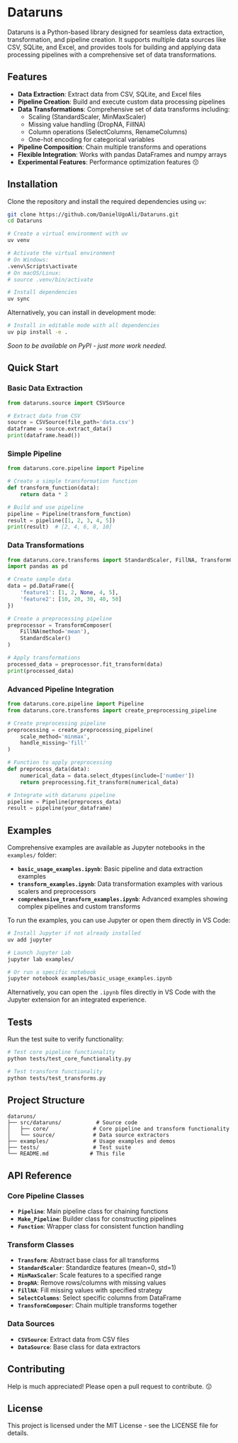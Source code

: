 # Dataruns

Dataruns is a Python-based library designed for seamless data extraction, transformation, and pipeline creation. It supports multiple data sources like CSV, SQLite, and Excel, and provides tools for building and applying data processing pipelines with a comprehensive set of data transformations.

## Features

- **Data Extraction**: Extract data from CSV, SQLite, and Excel files
- **Pipeline Creation**: Build and execute custom data processing pipelines
- **Data Transformations**: Comprehensive set of data transforms including:
  - Scaling (StandardScaler, MinMaxScaler)
  - Missing value handling (DropNA, FillNA)  
  - Column operations (SelectColumns, RenameColumns)
  - One-hot encoding for categorical variables
- **Pipeline Composition**: Chain multiple transforms and operations
- **Flexible Integration**: Works with pandas DataFrames and numpy arrays
- **Experimental Features**: Performance optimization features 😗

## Installation

Clone the repository and install the required dependencies using `uv`:

```bash
git clone https://github.com/DanielUgoAli/Dataruns.git
cd Dataruns

# Create a virtual environment with uv
uv venv

# Activate the virtual environment
# On Windows:
.venv\Scripts\activate
# On macOS/Linux:
# source .venv/bin/activate

# Install dependencies
uv sync
```

Alternatively, you can install in development mode:

```bash
# Install in editable mode with all dependencies
uv pip install -e .
```

*Soon to be available on PyPI - just more work needed.*

## Quick Start

### Basic Data Extraction

```python
from dataruns.source import CSVSource

# Extract data from CSV
source = CSVSource(file_path='data.csv')
dataframe = source.extract_data()
print(dataframe.head())
```

### Simple Pipeline

```python
from dataruns.core.pipeline import Pipeline

# Create a simple transformation function
def transform_function(data):
    return data * 2

# Build and use pipeline
pipeline = Pipeline(transform_function)
result = pipeline([1, 2, 3, 4, 5])
print(result)  # [2, 4, 6, 8, 10]
```

### Data Transformations

```python
from dataruns.core.transforms import StandardScaler, FillNA, TransformComposer
import pandas as pd

# Create sample data
data = pd.DataFrame({
    'feature1': [1, 2, None, 4, 5],
    'feature2': [10, 20, 30, 40, 50]
})

# Create a preprocessing pipeline
preprocessor = TransformComposer(
    FillNA(method='mean'),
    StandardScaler()
)

# Apply transformations
processed_data = preprocessor.fit_transform(data)
print(processed_data)
```

### Advanced Pipeline Integration

```python
from dataruns.core.pipeline import Pipeline
from dataruns.core.transforms import create_preprocessing_pipeline

# Create preprocessing pipeline
preprocessing = create_preprocessing_pipeline(
    scale_method='minmax',
    handle_missing='fill'
)

# Function to apply preprocessing
def preprocess_data(data):
    numerical_data = data.select_dtypes(include=['number'])
    return preprocessing.fit_transform(numerical_data)

# Integrate with dataruns pipeline
pipeline = Pipeline(preprocess_data)
result = pipeline(your_dataframe)
```

## Examples

Comprehensive examples are available as Jupyter notebooks in the `examples/` folder:

- **`basic_usage_examples.ipynb`**: Basic pipeline and data extraction examples
- **`transform_examples.ipynb`**: Data transformation examples with various scalers and preprocessors
- **`comprehensive_transform_examples.ipynb`**: Advanced examples showing complex pipelines and custom transforms

To run the examples, you can use Jupyter or open them directly in VS Code:

```bash
# Install Jupyter if not already installed
uv add jupyter

# Launch Jupyter Lab
jupyter lab examples/

# Or run a specific notebook
jupyter notebook examples/basic_usage_examples.ipynb
```

Alternatively, you can open the `.ipynb` files directly in VS Code with the Jupyter extension for an integrated experience.

## Tests

Run the test suite to verify functionality:

```bash
# Test core pipeline functionality
python tests/test_core_functionality.py

# Test transform functionality
python tests/test_transforms.py
```

## Project Structure

```plaintext
dataruns/
├── src/dataruns/           # Source code
│   ├── core/              # Core pipeline and transform functionality
│   └── source/            # Data source extractors
├── examples/              # Usage examples and demos
├── tests/                 # Test suite
└── README.md             # This file
```

## API Reference

### Core Pipeline Classes

- **`Pipeline`**: Main pipeline class for chaining functions
- **`Make_Pipeline`**: Builder class for constructing pipelines
- **`Function`**: Wrapper class for consistent function handling

### Transform Classes

- **`Transform`**: Abstract base class for all transforms
- **`StandardScaler`**: Standardize features (mean=0, std=1)
- **`MinMaxScaler`**: Scale features to a specified range
- **`DropNA`**: Remove rows/columns with missing values
- **`FillNA`**: Fill missing values with specified strategy
- **`SelectColumns`**: Select specific columns from DataFrame
- **`TransformComposer`**: Chain multiple transforms together

### Data Sources

- **`CSVSource`**: Extract data from CSV files
- **`DataSource`**: Base class for data extractors

## Contributing

Help is much appreciated! Please open a pull request to contribute. 😗

## License

This project is licensed under the MIT License - see the LICENSE file for details.
